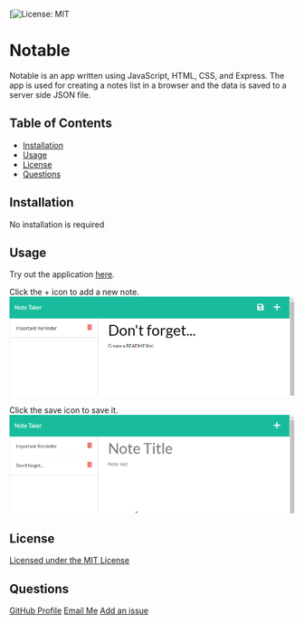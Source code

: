 [![License: MIT](https://img.shields.io/badge/License-MIT-yellow.svg)

# Notable

Notable is an app written using JavaScript, HTML, CSS, and Express. The app is used for creating a notes list in a browser and the data is saved to a server side JSON file.

## Table of Contents

- [Installation](#installation)
- [Usage](#usage)
- [License](#license)
- [Questions](#questions)

## Installation

No installation is required

## Usage

Try out the application [here](https://fathomless-sea-85603.herokuapp.com/).

Click the + icon to add a new note.
![screenshot](./public/assets/images/screenshot1.png)

Click the save icon to save it.
![screenshot](./public/assets/images/screenshot2.png)

## License

[Licensed under the MIT License](https://opensource.org/licenses/MIT)

## Questions

[GitHub Profile](https://github.com/sakme)
[Email Me](mailto:alan@akme.us)
[Add an issue](https://github.com/sakme/readme-generator/issues)

